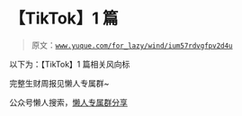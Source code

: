 # 【TikTok】1 篇

> 原文：[`www.yuque.com/for_lazy/wind/ium57rdvgfpv2d4u`](https://www.yuque.com/for_lazy/wind/ium57rdvgfpv2d4u)

以下为：【TikTok】1 篇相关风向标

完整生财周报见懒人专属群~

公众号懒人搜索，[懒人专属群分享](https://lazybook.fun/#/blog/group)